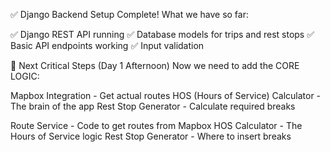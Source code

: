 ✅ Django Backend Setup Complete!
What we have so far:

✅ Django REST API running
✅ Database models for trips and rest stops
✅ Basic API endpoints working
✅ Input validation

🎯 Next Critical Steps (Day 1 Afternoon)
Now we need to add the CORE LOGIC:

Mapbox Integration - Get actual routes
HOS (Hours of Service) Calculator - The brain of the app
Rest Stop Generator - Calculate required breaks

Route Service - Code to get routes from Mapbox
HOS Calculator - The Hours of Service logic
Rest Stop Generator - Where to insert breaks
